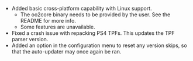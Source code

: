 * Added basic cross-platform capability with Linux support.
  * The oo2core binary needs to be provided by the user. See the README for more info.
  * Some features are unavailable.
* Fixed a crash issue with repacking PS4 TPFs. This updates the TPF parser version.
* Added an option in the configuration menu to reset any version skips, so that the auto-updater may once again be ran.
